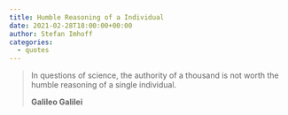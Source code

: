 ```yaml
---
title: Humble Reasoning of a Individual
date: 2021-02-28T18:00:00+00:00
author: Stefan Imhoff
categories:
  - quotes
---
```


> In questions of science, the authority of a thousand is not worth the humble reasoning of a single individual.
>
> **Galileo Galilei**

